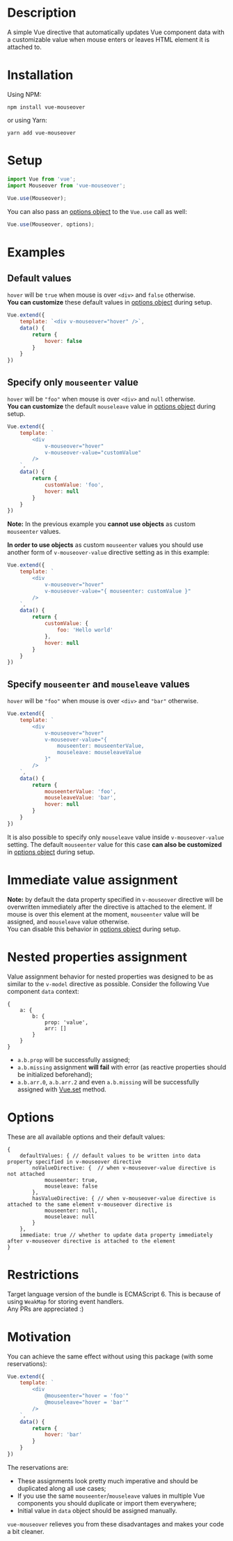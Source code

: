 # Description

A simple Vue directive that automatically updates Vue component data with a customizable value when mouse enters or leaves HTML element it is attached to.

# Installation

Using NPM:

```
npm install vue-mouseover
```

or using Yarn:

```
yarn add vue-mouseover
```

# Setup

```javascript
import Vue from 'vue';
import Mouseover from 'vue-mouseover';
    
Vue.use(Mouseover);
```

You can also pass an [options object](#options) to the `Vue.use` call as well:

```javascript
Vue.use(Mouseover, options);
```

# Examples

## Default values

`hover` will be `true` when mouse is over `<div>` and `false` otherwise.
<br/>
**You can customize** these default values in [options object](#options) during setup.

```javascript
Vue.extend({
    template: `<div v-mouseover="hover" />`,
    data() {
        return {
            hover: false
        }
    }
})
```

## Specify only `mouseenter` value

`hover` will be `"foo"` when mouse is over `<div>` and `null` otherwise.
<br/>
**You can customize** the default `mouseleave` value in [options object](#options) during setup.

```javascript
Vue.extend({
    template: `
        <div
            v-mouseover="hover"
            v-mouseover-value="customValue"
        />
    `,
    data() {
        return {
            customValue: 'foo',
            hover: null
        }
    }
})
```

**Note:** In the previous example you **cannot use objects** as custom `mouseenter` values.

**In order to use objects** as custom `mouseenter` values you should use another form of `v-mouseover-value` directive setting as in this example:

```javascript
Vue.extend({
    template: `
        <div
            v-mouseover="hover"
            v-mouseover-value="{ mouseenter: customValue }"
        />
    `,
    data() {
        return {
            customValue: {
                foo: 'Hello world'
            },
            hover: null
        }
    }
})
```

## Specify `mouseenter` and `mouseleave` values

`hover` will be `"foo"` when mouse is over `<div>` and `"bar"` otherwise.

```javascript
Vue.extend({
    template: `
        <div
            v-mouseover="hover"
            v-mouseover-value="{
                mouseenter: mouseenterValue,
                mouseleave: mouseleaveValue
            }"
        />
    `,
    data() {
        return {
            mouseenterValue: 'foo',
            mouseleaveValue: 'bar',
            hover: null
        }
    }
})
```

It is also possible to specify only `mouseleave` value inside `v-mouseover-value` setting. The default `mouseenter` value for this case **can also be customized** in [options object](#options) during setup.

# Immediate value assignment

**Note:** by default the data property specified in `v-mouseover` directive will be overwritten immediately after the directive is attached to the element. If mouse is over this element at the moment, `mouseenter` value will be assigned, and `mouseleave` value otherwise.
<br/>
You can disable this behavior in [options object](#options) during setup.

# Nested properties assignment

Value assignment behavior for nested properties was designed to be as similar to the `v-model` directive as possible. Consider the following Vue component `data` context:

```json5
{
    a: {
        b: {
            prop: 'value',
            arr: []
        }
    }
}
```

* `a.b.prop` will be successfully assigned;
* `a.b.missing` assignment **will fail** with error (as reactive properties should be initialized beforehand);
* `a.b.arr.0`, `a.b.arr.2` and even `a.b.missing` will be successfully assigned with [Vue.set](https://ru.vuejs.org/v2/api/#Vue-set) method.

# Options

These are all available options and their default values:

```json5
{
    defaultValues: { // default values to be written into data property specified in v-mouseover directive
        noValueDirective: {  // when v-mouseover-value directive is not attached
            mouseenter: true,
            mouseleave: false
        },
        hasValueDirective: { // when v-mouseover-value directive is attached to the same element v-mouseover directive is
            mouseenter: null,
            mouseleave: null
        }
    },
    immediate: true // whether to update data property immediately after v-mouseover directive is attached to the element
}
```

# Restrictions

Target language version of the bundle is ECMAScript 6. This is because of using `WeakMap` for storing event handlers.
<br/>
Any PRs are appreciated :)

# Motivation

You can achieve the same effect without using this package (with some reservations):

```javascript
Vue.extend({
    template: `
        <div
            @mouseenter="hover = 'foo'"
            @mouseleave="hover = 'bar'"
        />
    `,
    data() {
        return {
            hover: 'bar'
        }
    }
})
```

The reservations are:

* These assignments look pretty much imperative and should be duplicated along all use cases;
* If you use the same `mouseenter`/`mouseleave` values in multiple Vue components you should duplicate or import them everywhere;
* Initial value in `data` object should be assigned manually.

`vue-mouseover` relieves you from these disadvantages and makes your code a bit cleaner.
